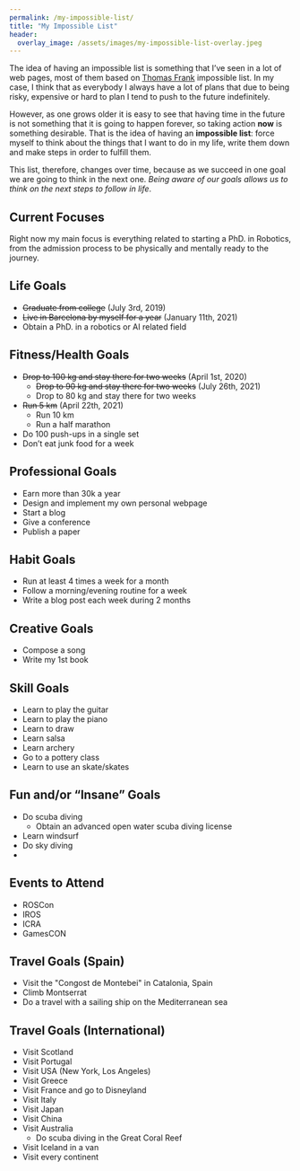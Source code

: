 ```yaml
---
permalink: /my-impossible-list/
title: "My Impossible List"
header:
  overlay_image: /assets/images/my-impossible-list-overlay.jpeg
---
```

The idea of having an impossible list is something that I’ve seen in a lot of web pages, most of them based on [Thomas Frank](https://collegeinfogeek.com/about/meet-the-author/my-impossible-list/) impossible list. In my case, I think that as everybody I always have a lot of plans that due to being risky, expensive or hard to plan I tend to push to the future indefinitely.

However, as one grows older it is easy to see that having time in the future is not something that it is going to happen forever, so taking action **now** is something desirable. That is the idea of having an **impossible list**: force myself to think about the things that I want to do in my life, write them down and make steps in order to fulfill them.

This list, therefore, changes over time, because as we succeed in one goal we are going to think in the next one. _Being aware of our goals allows us to think on the next steps to follow in life_.

## Current Focuses
Right now my main focus is everything related to starting a PhD. in Robotics, from the admission process to be physically and mentally ready to the journey.

## Life Goals
* ~~Graduate from college~~ (July 3rd, 2019)
* ~~Live in Barcelona by myself for a year~~ (January 11th, 2021)
* Obtain a PhD. in a robotics or AI related field

## Fitness/Health Goals
* ~~Drop to 100 kg and stay there for two weeks~~ (April 1st, 2020)
  * ~~Drop to 90 kg and stay there for two weeks~~ (July 26th, 2021)
  * Drop to 80 kg and stay there for two weeks
* ~~Run 5 km~~ (April 22th, 2021)
  * Run 10 km
  * Run a half marathon
* Do 100 push-ups in a single set
* Don’t eat junk food for a week

## Professional Goals
* Earn more than 30k a year
* Design and implement my own personal webpage
* Start a blog
* Give a conference
* Publish a paper

## Habit Goals
* Run at least 4 times a week for a month
* Follow a morning/evening routine for a week
* Write a blog post each week during 2 months

## Creative Goals
* Compose a song
* Write my 1st book

## Skill Goals
* Learn to play the guitar
* Learn to play the piano
* Learn to draw
* Learn salsa
* Learn archery
* Go to a pottery class
* Learn to use an skate/skates

## Fun and/or “Insane” Goals
* Do scuba diving
  * Obtain an advanced open water scuba diving license
* Learn windsurf
* Do sky diving
* 

## Events to Attend
* ROSCon
* IROS
* ICRA
* GamesCON

## Travel Goals (Spain)
* Visit the "Congost de Montebei" in Catalonia, Spain
* Climb Montserrat
* Do a travel with a sailing ship on the Mediterranean sea

## Travel Goals (International)
* Visit Scotland
* Visit Portugal
* Visit USA (New York, Los Angeles)
* Visit Greece
* Visit France and go to Disneyland
* Visit Italy
* Visit Japan
* Visit China
* Visit Australia
  * Do scuba diving in the Great Coral Reef
* Visit Iceland in a van
* Visit every continent